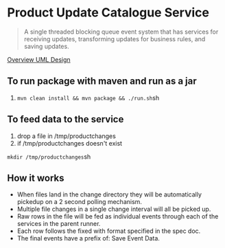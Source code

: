 # Product Update Catalogue Service

> A single threaded blocking queue event system that has services for receiving updates, transforming updates for business rules, and saving updates.

[Overview UML Design](./uml-system-diagram.jpg)

## To run package with maven and run as a jar

1. `mvn clean install && mvn package && ./run.sh`sh

## To feed data to the service

1. drop a file in /tmp/productchanges
2. if /tmp/productchanges doesn't exist

`mkdir /tmp/productchanges`sh

## How it works
* When files land in the change directory they will be automatically pickedup on a 2 second polling mechanism.
* Multiple file changes in a single change interval will all be picked up.
* Raw rows in the file will be fed as individual events through each of the services in the parent runner.
* Each row follows the fixed with format specified in the spec doc.
* The final events have a prefix of: Save Event Data.

